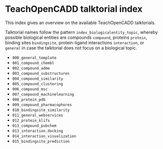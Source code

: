 # TeachOpenCADD talktorial index

This index gives an overview on the available TeachOpenCADD talktorials. 

Talktorial names follow the pattern `index_biologicalentity_topic`, whereby possible biological entities are compounds `compound`, proteins `protein`, binding sites `bindingsite`, protein-ligand interactions `interaction`, or `general` in case the talktorial does not focus on a biological topic.

- `000_general_template`
- `001_compound_chembl`
- `002_compound_adme`
- `003_compound_substructures`
- `004_compound_similarity`
- `005_compound_clustering`
- `006_compound_msc`
- `007_compound_machinelearning`
- `008_protein_pdb`
- `009_compound_pharmacophores`
- `010_bindingsite_similarity`
- `011_general_webservices`
- `012_protein_klifs`
- `013_compound_pubchem`
- `013_interaction_docking`
- `014_interaction_visualization`
- `015_bindingsite_prediction`
